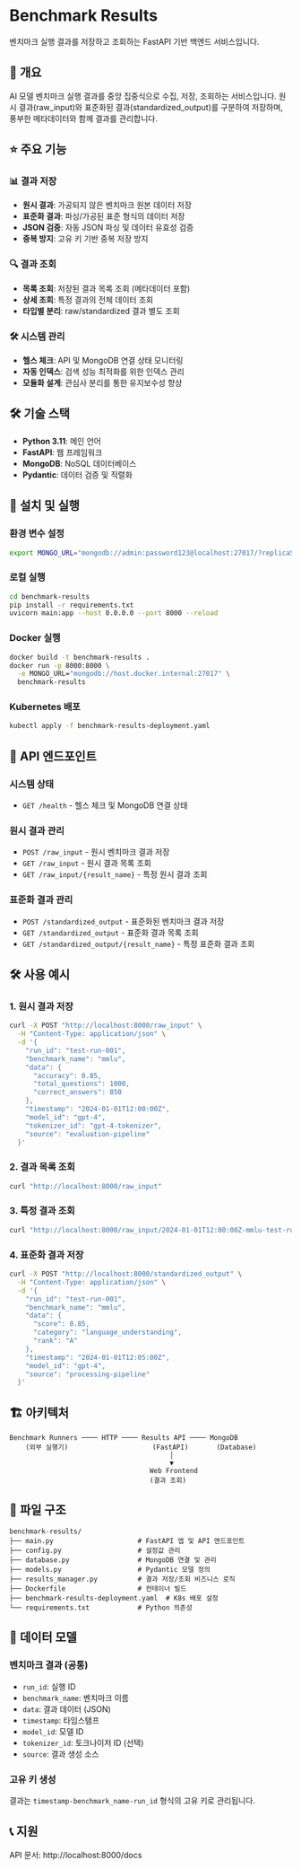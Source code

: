 # Benchmark Results

벤치마크 실행 결과를 저장하고 조회하는 FastAPI 기반 백엔드 서비스입니다.

## 🎯 개요

AI 모델 벤치마크 실행 결과를 중앙 집중식으로 수집, 저장, 조회하는 서비스입니다. 원시 결과(raw_input)와 표준화된 결과(standardized_output)를 구분하여 저장하며, 풍부한 메타데이터와 함께 결과를 관리합니다.

## ⭐ 주요 기능

### 📊 결과 저장
- **원시 결과**: 가공되지 않은 벤치마크 원본 데이터 저장
- **표준화 결과**: 파싱/가공된 표준 형식의 데이터 저장  
- **JSON 검증**: 자동 JSON 파싱 및 데이터 유효성 검증
- **중복 방지**: 고유 키 기반 중복 저장 방지

### 🔍 결과 조회
- **목록 조회**: 저장된 결과 목록 조회 (메타데이터 포함)
- **상세 조회**: 특정 결과의 전체 데이터 조회
- **타입별 분리**: raw/standardized 결과 별도 조회

### 🛠️ 시스템 관리
- **헬스 체크**: API 및 MongoDB 연결 상태 모니터링
- **자동 인덱스**: 검색 성능 최적화를 위한 인덱스 관리
- **모듈화 설계**: 관심사 분리를 통한 유지보수성 향상

## 🛠️ 기술 스택

- **Python 3.11**: 메인 언어
- **FastAPI**: 웹 프레임워크
- **MongoDB**: NoSQL 데이터베이스
- **Pydantic**: 데이터 검증 및 직렬화

## 🚀 설치 및 실행

### 환경 변수 설정

```bash
export MONGO_URL="mongodb://admin:password123@localhost:27017/?replicaSet=rs0&authSource=admin"
```

### 로컬 실행

```bash
cd benchmark-results
pip install -r requirements.txt
uvicorn main:app --host 0.0.0.0 --port 8000 --reload
```

### Docker 실행

```bash
docker build -t benchmark-results .
docker run -p 8000:8000 \
  -e MONGO_URL="mongodb://host.docker.internal:27017" \
  benchmark-results
```

### Kubernetes 배포

```bash
kubectl apply -f benchmark-results-deployment.yaml
```

## 📡 API 엔드포인트

### 시스템 상태
- `GET /health` - 헬스 체크 및 MongoDB 연결 상태

### 원시 결과 관리
- `POST /raw_input` - 원시 벤치마크 결과 저장
- `GET /raw_input` - 원시 결과 목록 조회
- `GET /raw_input/{result_name}` - 특정 원시 결과 조회

### 표준화 결과 관리
- `POST /standardized_output` - 표준화된 벤치마크 결과 저장
- `GET /standardized_output` - 표준화 결과 목록 조회
- `GET /standardized_output/{result_name}` - 특정 표준화 결과 조회

## 🛠️ 사용 예시

### 1. 원시 결과 저장

```bash
curl -X POST "http://localhost:8000/raw_input" \
  -H "Content-Type: application/json" \
  -d '{
    "run_id": "test-run-001",
    "benchmark_name": "mmlu",
    "data": {
      "accuracy": 0.85,
      "total_questions": 1000,
      "correct_answers": 850
    },
    "timestamp": "2024-01-01T12:00:00Z",
    "model_id": "gpt-4",
    "tokenizer_id": "gpt-4-tokenizer",
    "source": "evaluation-pipeline"
  }'
```

### 2. 결과 목록 조회

```bash
curl "http://localhost:8000/raw_input"
```

### 3. 특정 결과 조회

```bash
curl "http://localhost:8000/raw_input/2024-01-01T12:00:00Z-mmlu-test-run-001"
```

### 4. 표준화 결과 저장

```bash
curl -X POST "http://localhost:8000/standardized_output" \
  -H "Content-Type: application/json" \
  -d '{
    "run_id": "test-run-001", 
    "benchmark_name": "mmlu",
    "data": {
      "score": 0.85,
      "category": "language_understanding",
      "rank": "A"
    },
    "timestamp": "2024-01-01T12:05:00Z",
    "model_id": "gpt-4",
    "source": "processing-pipeline"
  }'
```

## 🏗️ 아키텍처

```
Benchmark Runners ──── HTTP ──── Results API ──── MongoDB
    (외부 실행기)                     (FastAPI)       (Database)
                                        │
                                        ▼
                                   Web Frontend
                                   (결과 조회)
```

## 📂 파일 구조

```
benchmark-results/
├── main.py                     # FastAPI 앱 및 API 엔드포인트
├── config.py                   # 설정값 관리
├── database.py                 # MongoDB 연결 및 관리
├── models.py                   # Pydantic 모델 정의
├── results_manager.py          # 결과 저장/조회 비즈니스 로직
├── Dockerfile                  # 컨테이너 빌드
├── benchmark-results-deployment.yaml  # K8s 배포 설정
└── requirements.txt            # Python 의존성
```

## 💾 데이터 모델

### 벤치마크 결과 (공통)
- `run_id`: 실행 ID
- `benchmark_name`: 벤치마크 이름  
- `data`: 결과 데이터 (JSON)
- `timestamp`: 타임스탬프
- `model_id`: 모델 ID
- `tokenizer_id`: 토크나이저 ID (선택)
- `source`: 결과 생성 소스

### 고유 키 생성
결과는 `timestamp-benchmark_name-run_id` 형식의 고유 키로 관리됩니다.

## 📞 지원

API 문서: http://localhost:8000/docs 